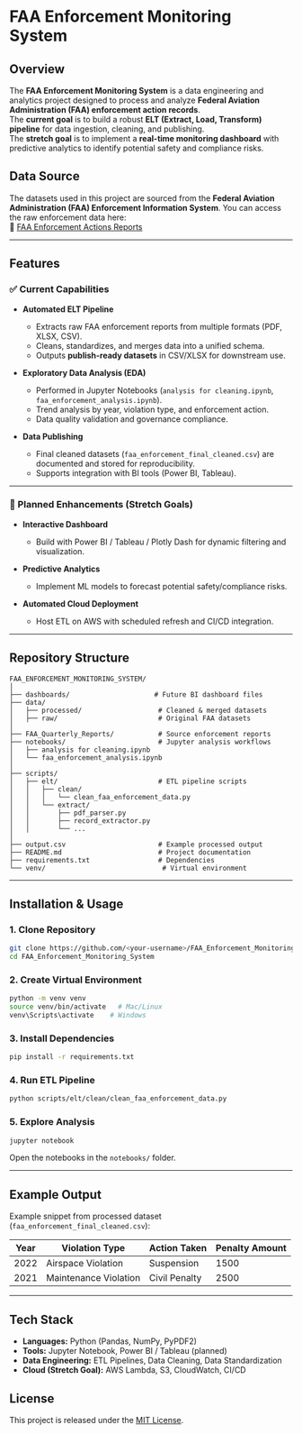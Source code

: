 # FAA Enforcement Monitoring System

## Overview
The **FAA Enforcement Monitoring System** is a data engineering and analytics project designed to process and analyze **Federal Aviation Administration (FAA) enforcement action records**.  
The **current goal** is to build a robust **ELT (Extract, Load, Transform) pipeline** for data ingestion, cleaning, and publishing.  
The **stretch goal** is to implement a **real-time monitoring dashboard** with predictive analytics to identify potential safety and compliance risks.  

## Data Source
The datasets used in this project are sourced from the **Federal Aviation Administration (FAA) Enforcement Information System**.
You can access the raw enforcement data here:  
🔗 [FAA Enforcement Actions Reports](https://www.faa.gov/about/office_org/headquarters_offices/agc/practice_areas/enforcement/reports)

---

## Features

### ✅ Current Capabilities
- **Automated ELT Pipeline**  
  - Extracts raw FAA enforcement reports from multiple formats (PDF, XLSX, CSV).  
  - Cleans, standardizes, and merges data into a unified schema.  
  - Outputs **publish-ready datasets** in CSV/XLSX for downstream use.  

- **Exploratory Data Analysis (EDA)**  
  - Performed in Jupyter Notebooks (`analysis for cleaning.ipynb`, `faa_enforcement_analysis.ipynb`).  
  - Trend analysis by year, violation type, and enforcement action.  
  - Data quality validation and governance compliance.  

- **Data Publishing**  
  - Final cleaned datasets (`faa_enforcement_final_cleaned.csv`) are documented and stored for reproducibility.  
  - Supports integration with BI tools (Power BI, Tableau).  

---

### 🚀 Planned Enhancements (Stretch Goals)  
- **Interactive Dashboard**  
  - Build with Power BI / Tableau / Plotly Dash for dynamic filtering and visualization.  

- **Predictive Analytics**  
  - Implement ML models to forecast potential safety/compliance risks.  

- **Automated Cloud Deployment**  
  - Host ETL on AWS with scheduled refresh and CI/CD integration.  

---

## Repository Structure
```
FAA_ENFORCEMENT_MONITORING_SYSTEM/
│
├── dashboards/                     # Future BI dashboard files
├── data/
│   ├── processed/                   # Cleaned & merged datasets
│   ├── raw/                         # Original FAA datasets
│
├── FAA_Quarterly_Reports/           # Source enforcement reports
├── notebooks/                       # Jupyter analysis workflows
│   ├── analysis for cleaning.ipynb
│   └── faa_enforcement_analysis.ipynb
│
├── scripts/
│   ├── elt/                         # ETL pipeline scripts
│   │   ├── clean/
│   │   │   └── clean_faa_enforcement_data.py
│   │   └── extract/
│   │       ├── pdf_parser.py
│   │       ├── record_extractor.py
│   │       └── ...
│
├── output.csv                       # Example processed output
├── README.md                        # Project documentation
├── requirements.txt                 # Dependencies
└── venv/                             # Virtual environment
```

---

## Installation & Usage

### **1. Clone Repository**
```bash
git clone https://github.com/<your-username>/FAA_Enforcement_Monitoring_System.git
cd FAA_Enforcement_Monitoring_System
```

### **2. Create Virtual Environment**
```bash
python -m venv venv
source venv/bin/activate   # Mac/Linux
venv\Scripts\activate    # Windows
```

### **3. Install Dependencies**
```bash
pip install -r requirements.txt
```

### **4. Run ETL Pipeline**
```bash
python scripts/elt/clean/clean_faa_enforcement_data.py
```

### **5. Explore Analysis**
```bash
jupyter notebook
```
Open the notebooks in the `notebooks/` folder.

---

## Example Output
Example snippet from processed dataset (`faa_enforcement_final_cleaned.csv`):  

| Year | Violation Type         | Action Taken | Penalty Amount |
|------|-----------------------|--------------|----------------|
| 2022 | Airspace Violation    | Suspension   | 1500           |
| 2021 | Maintenance Violation | Civil Penalty| 2500           |

---

## Tech Stack
- **Languages:** Python (Pandas, NumPy, PyPDF2)  
- **Tools:** Jupyter Notebook, Power BI / Tableau (planned)  
- **Data Engineering:** ETL Pipelines, Data Cleaning, Data Standardization  
- **Cloud (Stretch Goal):** AWS Lambda, S3, CloudWatch, CI/CD  

## License
This project is released under the [MIT License](LICENSE).